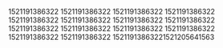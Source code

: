 1521191386322
1521191386322
1521191386322
1521191386322
1521191386322
1521191386322
1521191386322
1521191386322
1521191386322
1521191386322
1521191386322
1521191386322
1521191386322
1521191386322
15211913863221521205641563